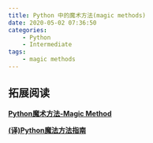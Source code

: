 ```yaml
---
title: Python 中的魔术方法(magic methods)
date: 2020-05-02 07:36:50
categories:
	- Python
	- Intermediate
tags:
	- magic methods
---
```




## 拓展阅读

[**Python魔术方法-Magic Method**](https://my.oschina.net/jhao104/blog/779743)

[**(译)Python魔法方法指南**](https://pyzh.readthedocs.io/en/latest/python-magic-methods-guide.html#id28)

